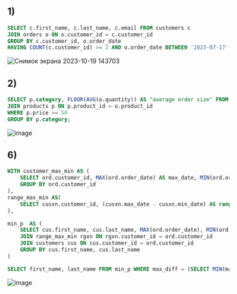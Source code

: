 ## 1)
```sql
SELECT c.first_name, c.last_name, c.email FROM customers c
JOIN orders o ON o.customer_id = c.customer_id
GROUP BY c.customer_id, o.order_date
HAVING COUNT(c.customer_id) >= 2 AND o.order_date BETWEEN '2023-07-17' AND '2023-10-17';
```
![Снимок экрана 2023-10-19 143703](https://github.com/dimka1LoX/1/assets/145656400/aff4488b-96bd-4bd4-89f0-16d2778cdcee)

## 2)
```sql
SELECT p.category, FLOOR(AVG(o.quantity)) AS "average order size" FROM orders o
JOIN products p ON p.product_id = o.product_id
WHERE p.price >= 50
GROUP BY p.category;
```
![image](https://github.com/dimka1LoX/1/assets/145656400/41e01abc-0f38-46d9-82a2-b0e3a62afe95)

## 6)
```sql
WITH customer_max_min AS (
	SELECT ord.customer_id, MAX(ord.order_date) AS max_date, MIN(ord.order_date) AS min_date FROM orders ord
	GROUP BY ord.customer_id
), 
range_max_min AS(
	SELECT cusxn.customer_id, (cusxn.max_date - cusxn.min_date) AS range FROM customer_max_min cusxn
),

min_p  AS (
	SELECT cus.first_name, cus.last_name, MAX(ord.order_date), MIN(ord.order_date), MAX(rgxn.range) AS max_diff FROM orders ord
	JOIN range_max_min rgxn ON rgxn.customer_id = ord.customer_id
	JOIN customers cus ON cus.customer_id = ord.customer_id
	GROUP BY cus.first_name, cus.last_name
)

SELECT first_name, last_name FROM min_p WHERE max_diff = (SELECT MIN(max_diff) FROM min_p);
```
![image](https://github.com/dimka1LoX/1/assets/145656400/32ec6789-4e70-4276-8c8d-1b7cf9c8d633)



